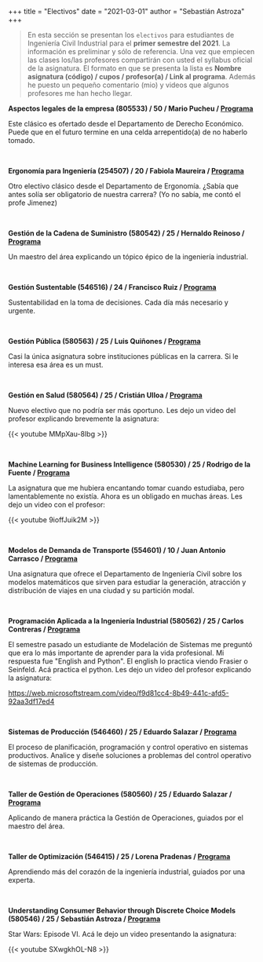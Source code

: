 +++
title = "Electivos"
date = "2021-03-01"
author = "Sebastián Astroza"
+++

> En esta sección se presentan los `electivos` para estudiantes de Ingeniería Civil Industrial para el **primer semestre del 2021**. La información es preliminar y sólo de referencia. Una vez que empiecen las clases los/las profesores compartirán con usted el syllabus oficial de la asignatura. El formato en que se presenta la lista es **Nombre asignatura (código) / cupos / profesor(a) / Link al programa**. Además he puesto un pequeño comentario (mio) y videos que algunos profesores me han hecho llegar.

**Aspectos legales de la empresa (805533) / 50 / Mario Pucheu / [Programa](/Aspectos_Legales.pdf)**

Este clásico es ofertado desde el Departamento de Derecho Económico. Puede que en el futuro termine en una celda arrepentido(a) de no haberlo tomado.

&nbsp;

**Ergonomía para Ingeniería (254507) / 20 / Fabiola Maureira / [Programa](/Ergonomia.pdf)**

Otro electivo clásico desde el Departamento de Ergonomía. ¿Sabía que antes solía ser obligatorio de nuestra carrera? (Yo no sabía, me contó el profe Jimenez)

&nbsp;

**Gestión de la Cadena de Suministro (580542) / 25 / Hernaldo Reinoso / [Programa](/Gestion_Cadena_Suministro.pdf)**

Un maestro del área explicando un tópico épico de la ingeniería industrial.

&nbsp;

**Gestión Sustentable (546516) / 24 / Francisco Ruiz / [Programa](/Gestion_Sustentable.pdf)**

Sustentabilidad en la toma de decisiones. Cada día más necesario y urgente.

&nbsp;

**Gestión Pública (580563) / 25 / Luis Quiñones / [Programa](/Gestion_Publica.pdf)**

Casi la única asignatura sobre instituciones públicas en la carrera. Si le interesa esa área es un must. 

&nbsp;

**Gestión en Salud (580564) / 25 / Cristián Ulloa / [Programa](/Gestion_en_salud.pdf)**

Nuevo electivo que no podría ser más oportuno. Les dejo un video del profesor explicando brevemente la asignatura:

{{< youtube MMpXau-8Ibg >}}

&nbsp;

**Machine Learning for Business Intelligence (580530) / 25 / Rodrigo de la Fuente /  [Programa](/Machine_Learning.pdf)**

La asignatura que me hubiera encantando tomar cuando estudiaba, pero lamentablemente no existía. Ahora es un obligado en muchas áreas. Les dejo un video con el profesor:

{{< youtube 9ioffJuik2M >}}

&nbsp;

**Modelos de Demanda de Transporte (554601) / 10 / Juan Antonio Carrasco / [Programa](/Demanda.pdf)**

Una asignatura que ofrece el Departamento de Ingeniería Civil sobre los modelos matemáticos que sirven para estudiar la generación, atracción y distribución de viajes en una ciudad y su partición modal.

&nbsp;

**Programación Aplicada a la Ingeniería Industrial (580562) / 25 / Carlos Contreras / [Programa](/Programacion_Aplicada.pdf)**

El semestre pasado un estudiante de Modelación de Sistemas me preguntó que era lo más importante de aprender para la vida profesional. Mi respuesta fue "English and Python". El english lo practica viendo Frasier o Seinfeld. Acá practica el python. Les dejo un video del profesor explicando la asignatura:

https://web.microsoftstream.com/video/f9d81cc4-8b49-441c-afd5-92aa3df17ed4

&nbsp;

**Sistemas de Producción (546460) / 25 / Eduardo Salazar / [Programa](/sp_programa.pdf)**

El proceso de planificación, programación y control operativo en sistemas productivos. Analice y diseñe soluciones a problemas del control operativo de sistemas de producción.

&nbsp;

**Taller de Gestión de Operaciones (580560) / 25 / Eduardo Salazar /  [Programa](/tgop_programa.pdf)**

Aplicando de manera práctica la Gestión de Operaciones, guiados por el maestro del área. 

&nbsp;

**Taller de Optimización (546415) / 25 / Lorena Pradenas /  [Programa](/Taller_optimizacion.pdf)**

Aprendiendo más del corazón de la ingeniería industrial, guiados por una experta.

&nbsp;

**Understanding Consumer Behavior through Discrete Choice Models (580546) / 25 / Sebastián Astroza /  [Programa](/Understanding.pdf)**

Star Wars: Episode VI. Acá le dejo un video presentando la asignatura:

{{< youtube SXwgkhOL-N8 >}}